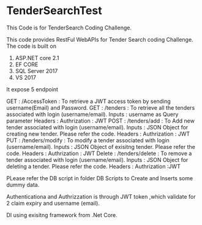 # TenderSearchTest
This Code is for TenderSearch Coding Challenge.

This code provides RestFul WebAPIs for Tender Search coding Challenge. The code is built on
1) ASP.NET core 2.1
2) EF CORE
3) SQL Server 2017
4) VS 2017 

It expose 5 endpoint 

GET : /AccessToken : To retrieve a JWT access token by sending username(Email) and Password.
GET : /tenders     : To retrieve all the tenders associated with login (username/email). 
                      Inputs : username as Query parameter
                      Headers :  Authrization : JWT
POST : /tenders/add  : To Add new tender associated with login (username/email). 
                      Inputs : JSON Object for creating new tender. Please refer the code.
                      Headers :  Authrization : JWT
PUT : /tenders/modify  : To modify a tender associated with login (username/email). 
                      Inputs : JSON Object of exisitng tender. Please refer the code.
                      Headers :  Authrization : JWT
Delete : /tenders/delete  : To remove a tender associated with login (username/email). 
                      Inputs : JSON Object for deleting a tender. Please refer the code.
                      Headers :  Authrization :JWT
                      
 PLease refer the DB script in folder DB Scripts to Create and Inserts some dummy data.
 
 Authenticationa and Authrizzation is through JWT token ,which validate for 2 claim expiry and username (email).
 
 DI using exisitng framework from .Net Core.
 
 
 
 
                

